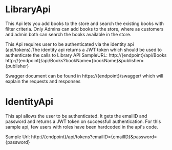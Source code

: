 # LibraryApi

This Api lets you add books to the store and search the existing books with filter criteria. 
Only Admins can add books to the store, where as customers and admin both can search the books available in the store.

This Api requires user to be authenticated via the identity api (api/tokens).The identity api returns a JWT token which should be used to authenticate the calls to Library API
SampleURL:
http://{endpoint}/api/Books
http://{endpoint}/api/Books?bookName={bookName}&publisher={publisher}

Swagger document can be found in https://{endpoint}/swagger/ which will explain the requests and responses


# IdentityApi
This api allows the user to be authenticated.
It gets the emailID and password and returns a JWT token on successfull authentication.
For this sample api, few users with roles have been hardcoded in the api's code.

Sample Url:
http://{endpoint}/api/tokens?emailID={emailID}&password={password}
